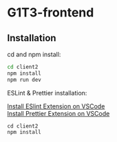 # G1T3-frontend

## Installation

cd and npm install:

```bash
cd client2
npm install
npm run dev
```

ESLint & Prettier installation:

[Install ESlint Extension on VSCode](https://marketplace.visualstudio.com/items?itemName=dbaeumer.vscode-eslint)<br>
[Install Prettier Extension on VSCode](https://marketplace.visualstudio.com/items?itemName=esbenp.prettier-vscode)

    cd client2
    npm install
